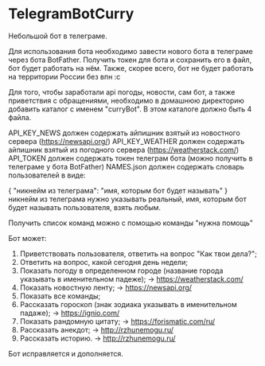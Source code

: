 # TelegramBotCurry
Небольшой бот в телеграме.

Для использования бота необходимо завести нового бота в телеграме через бота BotFather. Получить токен для бота и сохранить его в файл, бот будет работать на нём. Также, скорее всего, бот не будет работать на территории России без впн :с

Для того, чтобы заработали api погоды, новости, сам бот, а также приветствия с обращениями, необходимо в домашнюю директорию добавить каталог с именем "curryBot".
В этом каталоге должно быть 4 файла.

API_KEY_NEWS должен содержать айпишник взятый из новостного сервера (https://newsapi.org/)
API_KEY_WEATHER должен содержать айпишник взятый из погодного сервера (https://weatherstack.com/)
API_TOKEN должен содержать токен телеграм бота (можно получить в телеграме у бота BotFather)
NAMES.json должен содержать словарь пользователей в виде:

{
	"никнейм из телеграма": "имя, которым бот будет называть"
}
никнейм из телеграма нужно указывать реальный, имя, которым бот будет называть пользователя, взять любым.


Получить список команд можно с помощью команды "нужна помощь"

Бот может:
1. Приветствовать пользователя, ответить на вопрос "Как твои дела?";
2. Ответить на вопрос, какой сегодня день недели;
3. Показать погоду в определенном городе (название города указывать в именительном падеже); -> https://weatherstack.com/
4. Показать новостную ленту; -> https://newsapi.org/
5. Показать все команды;
6. Рассказать гороскоп (знак зодиака указывать в именительном падаже); -> https://ignio.com/
7. Показать рандомную цитату; -> https://forismatic.com/ru/
8. Рассказать анекдот; -> http://rzhunemogu.ru/
9. Рассказать историю. -> http://rzhunemogu.ru/

Бот исправляется и дополняется.
